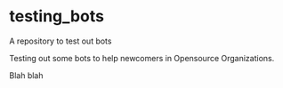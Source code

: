 # testing_bots
A repository to test out bots

Testing out some bots to help newcomers in Opensource Organizations.

Blah blah

